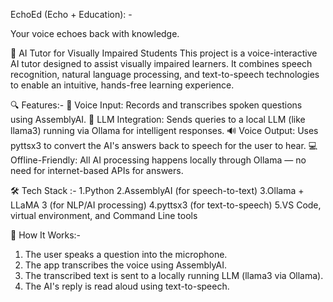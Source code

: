 EchoEd (Echo + Education): -

Your voice echoes back with knowledge.

🧠 AI Tutor for Visually Impaired Students
This project is a voice-interactive AI tutor designed to assist visually impaired learners. 
It combines speech recognition, natural language processing, and text-to-speech technologies to enable an intuitive, hands-free learning experience.

🔍 Features:- 
🎤 Voice Input: Records and transcribes spoken questions using AssemblyAI.
🤖 LLM Integration: Sends queries to a local LLM (like llama3) running via Ollama for intelligent responses.
🔊 Voice Output: Uses pyttsx3 to convert the AI's answers back to speech for the user to hear.
💻 Offline-Friendly: All AI processing happens locally through Ollama — no need for internet-based APIs for answers.

🛠 Tech Stack :- 
1.Python 
2.AssemblyAI (for speech-to-text)
3.Ollama + LLaMA 3 (for NLP/AI processing)
4.pyttsx3 (for text-to-speech)
5.VS Code, virtual environment, and Command Line tools

🚀 How It Works:-
1. The user speaks a question into the microphone.
2. The app transcribes the voice using AssemblyAI.
3. The transcribed text is sent to a locally running LLM (llama3 via Ollama).
4. The AI's reply is read aloud using text-to-speech.
